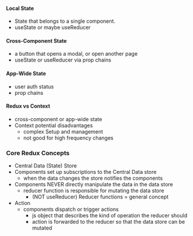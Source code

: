 
#### Local State 
- State that belongs to a single component. 
- useState or maybe useReducer

#### Cross-Component State
- a button that opens a modal, or open another page
- useState or useReducer via prop chains

#### App-Wide State
- user auth status 
- prop chains

#### Redux vs Context
- cross-component or app-wide state 
- Context potential disadvantages 
  - complex Setup and management
  - not good for high frequency changes 

### Core Redux Concepts 
- Central Data (State) Store
- Components set up subscriptions to the Central Data store 
  - when the data changes the store notifies the components
- Components NEVER directly manipulate the data in the data store 
  - reducer function is responsible for mutating the data store 
    - (NOT useReducer) Reducer functions = general concept
- Action 
  - components dispatch or trigger actions 
    - js object that describes the kind of operation the reducer should 
    - action is forwarded to the reducer so that the data store can be mutated 